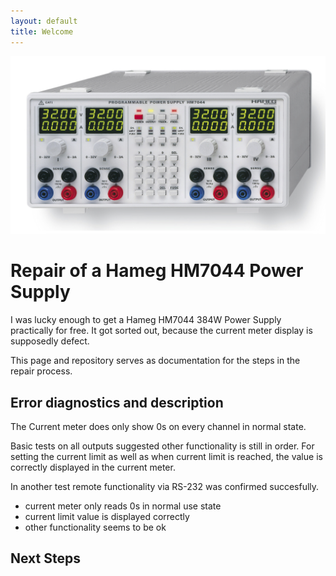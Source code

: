 ```yaml
---
layout: default
title: Welcome
---
```


![fronPanel](./pics/hm7044.jpg)

# Repair of a Hameg HM7044 Power Supply

I was lucky enough to get a Hameg HM7044 384W Power Supply practically for free. It got sorted out, because the current meter display is supposedly defect.

This page and repository serves as documentation for the steps in the repair process.

## Error diagnostics and description

The Current meter does only show 0s on every channel in normal state.

Basic tests on all outputs suggested other functionality is still in order. For setting the current limit as well as when current limit is reached, the value is correctly displayed in the current meter. 

In another test remote functionality via RS-232 was confirmed succesfully.


- current meter only reads 0s in normal use state
- current limit value is displayed correctly
- other functionality seems to be ok


## Next Steps
